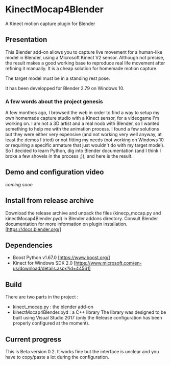 # KinectMocap4Blender
A Kinect motion capture plugin for Blender

## Presentation
This Blender add-on allows you to capture live movement for a human-like model in Blender, using a Microsoft Kinect V2 sensor. Although not precise, the result makes a good working base to reproduce real life movement after refining it manually. It is a cheap solution for homemade motion capture.

The target model must be in a standing rest pose.

It has been developped for Blender 2.79 on Windows 10.

### A few words about the project genesis
A few monthes ago, I browsed the web in order to find a way to setup my own homemade capture studio with a Kinect sensor, for a videogame I'm working on. I am not a 3D artist and a real noob with Blender, so I wanted something to help me with the animation process. I found a few solutions but they were either very expensive (and not working very well anyway, at least the demos I tried) or not fitting my needs (not working on Windows 10 or requiring a specific armature that just wouldn't do with my target model). So I decided to learn Python, dig into Blender documentation (and I think I broke a few shovels in the process ;)), and here is the result.

## Demo and configuration video
*coming soon*

## Install from release archive
Download the release archive and unpack the files (kinecp_mocap.py and kinectMocap4Blender.pyd) in Blender addons directory.
Consult Blender documentation for more information on plugin installation. [https://docs.blender.org/]

## Dependencies
- Boost Python v1.67.0 [https://www.boost.org/]
- Kinect for Windows SDK 2.0 [https://www.microsoft.com/en-us/download/details.aspx?id=44561]

## Build
There are two parts in the project :
  - kinect_mocap.py : the blender add-on
  - kinectMocap4Blender.pyd : a C++ library
The library was designed to be built using Visual Studio 2017 (only the Release configuration has been properly configured at the moment).

## Current progress
This is Beta version 0.2. It works fine but the interface is unclear and you have to copy/paste a lot during the configuration.
